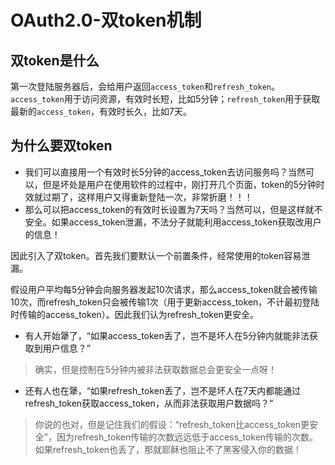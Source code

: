 # OAuth2.0-双token机制



## 双token是什么

第一次登陆服务器后，会给用户返回`access_token`和`refresh_token`。`access_token`用于访问资源，有效时长短，比如5分钟；`refresh_token`用于获取最新的`access_token`，有效时长久，比如7天。



## 为什么要双token

- 我们可以直接用一个有效时长5分钟的access_token去访问服务吗？当然可以，但是坏处是用户在使用软件的过程中，刚打开几个页面，token的5分钟时效就过期了，这样用户又得重新登陆一次，非常折磨！！！
- 那么可以把access_token的有效时长设置为7天吗？当然可以，但是这样就不安全。如果access_token泄漏，不法分子就能利用access_token获取改用户的信息！



因此引入了双token。首先我们要默认一个前置条件，经常使用的token容易泄漏。

假设用户平均每5分钟会向服务器发起10次请求，那么access_token就会被传输10次，而refresh_token只会被传输1次（用于更新access_token，不计最初登陆时传输的access_token）。因此我们认为refresh_token更安全。

- 有人开始犟了，“如果access_token丢了，岂不是坏人在5分钟内就能非法获取到用户信息？”

> 确实，但是控制在5分钟内被非法获取数据总会更安全一点呀！

- 还有人也在犟，“如果refresh_token丢了，岂不是坏人在7天内都能通过refresh_token获取access_token，从而非法获取用户数据吗？”

> 你说的也对，但是记住我们的假设：“refresh_token比access_token更安全”，因为refresh_token传输的次数远远低于access_token传输的次数。如果refresh_token也丢了，那就耶稣也阻止不了黑客侵入你的数据！